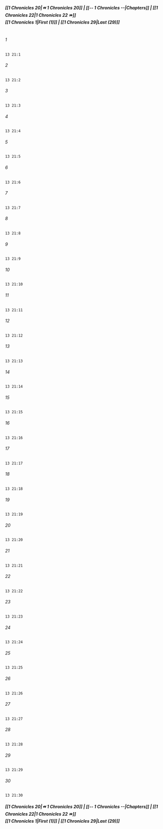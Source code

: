 
##### **[[1 Chronicles 20|⏪ 1 Chronicles 20]] | [[-- 1 Chronicles --|Chapters]] | [[1 Chronicles 22|1 Chronicles 22 ⏩]]**<br>**[[1 Chronicles 1|First (1)]] | [[1 Chronicles 29|Last (29)]]**<br><br>

###### 1
``` verse
13 21:1
```
###### 2
``` verse
13 21:2
```
###### 3
``` verse
13 21:3
```
###### 4
``` verse
13 21:4
```
###### 5
``` verse
13 21:5
```
###### 6
``` verse
13 21:6
```
###### 7
``` verse
13 21:7
```
###### 8
``` verse
13 21:8
```
###### 9
``` verse
13 21:9
```
###### 10
``` verse
13 21:10
```
###### 11
``` verse
13 21:11
```
###### 12
``` verse
13 21:12
```
###### 13
``` verse
13 21:13
```
###### 14
``` verse
13 21:14
```
###### 15
``` verse
13 21:15
```
###### 16
``` verse
13 21:16
```
###### 17
``` verse
13 21:17
```
###### 18
``` verse
13 21:18
```
###### 19
``` verse
13 21:19
```
###### 20
``` verse
13 21:20
```
###### 21
``` verse
13 21:21
```
###### 22
``` verse
13 21:22
```
###### 23
``` verse
13 21:23
```
###### 24
``` verse
13 21:24
```
###### 25
``` verse
13 21:25
```
###### 26
``` verse
13 21:26
```
###### 27
``` verse
13 21:27
```
###### 28
``` verse
13 21:28
```
###### 29
``` verse
13 21:29
```
###### 30
``` verse
13 21:30
```

##### **[[1 Chronicles 20|⏪ 1 Chronicles 20]] | [[-- 1 Chronicles --|Chapters]] | [[1 Chronicles 22|1 Chronicles 22 ⏩]]**<br>**[[1 Chronicles 1|First (1)]] | [[1 Chronicles 29|Last (29)]]**
